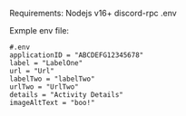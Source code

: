 Requirements:
Nodejs v16+
discord-rpc
.env

Exmple env file:

```
#.env
applicationID = "ABCDEFG12345678"
label = "LabelOne"
url = "Url"
labelTwo = "labelTwo"
urlTwo = "UrlTwo"
details = "Activity Details"
imageAltText = "boo!"
```
